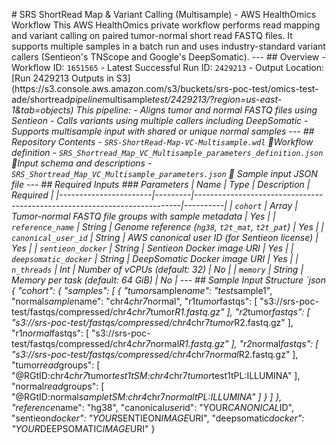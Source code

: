 #   S R S   S h o r t R e a d   M a p   &   V a r i a n t   C a l l i n g   ( M u l t i s a m p l e )   -   A W S   H e a l t h O m i c s   W o r k f l o w 
 
 T h i s   A W S   H e a l t h O m i c s   p r i v a t e   w o r k f l o w   p e r f o r m s   r e a d   m a p p i n g   a n d   v a r i a n t   c a l l i n g   o n   p a i r e d   t u m o r - n o r m a l   s h o r t   r e a d   F A S T Q   f i l e s .   I t   s u p p o r t s   m u l t i p l e   s a m p l e s   i n   a   b a t c h   r u n   a n d   u s e s   i n d u s t r y - s t a n d a r d   v a r i a n t   c a l l e r s   ( S e n t i e o n ' s   T N S c o p e   a n d   G o o g l e ' s   D e e p S o m a t i c ) . 
 
 - - - 
 
 # #   O v e r v i e w 
 
 -   * * W o r k f l o w   I D : * *   ` 1 6 5 1 5 6 5 ` 
 -   * * L a t e s t   S u c c e s s f u l   R u n   I D : * *   ` 2 4 2 9 2 1 3 ` 
 -   * * O u t p u t   L o c a t i o n : * *   [ R u n   2 4 2 9 2 1 3   O u t p u t s   i n   S 3 ] ( h t t p s : / / s 3 . c o n s o l e . a w s . a m a z o n . c o m / s 3 / b u c k e t s / s r s - p o c - t e s t / o m i c s - t e s t - a d e / s h o r t r e a d _ p i p e l i n e _ m u l t i s a m p l e _ t e s t / 2 4 2 9 2 1 3 / ? r e g i o n = u s - e a s t - 1 & t a b = o b j e c t s ) 
 
 T h i s   p i p e l i n e : 
 -   A l i g n s   t u m o r   a n d   n o r m a l   F A S T Q   f i l e s   u s i n g   S e n t i e o n 
 -   C a l l s   v a r i a n t s   u s i n g   m u l t i p l e   c a l l e r s   i n c l u d i n g   D e e p S o m a t i c 
 -   S u p p o r t s   m u l t i s a m p l e   i n p u t   w i t h   s h a r e d   o r   u n i q u e   n o r m a l   s a m p l e s 
 
 - - - 
 
 # #   R e p o s i t o r y   C o n t e n t s 
 
 -   ` S R S - S h o r t R e a d - M a p - V C - M u l t i s a m p l e . w d l `      W o r k f l o w   d e f i n i t i o n 
 -   ` S R S _ S h o r t r e a d _ M a p _ V C _ M u l t i s a m p l e _ p a r a m e t e r s _ d e f i n i t i o n . j s o n `      I n p u t   s c h e m a   a n d   d e s c r i p t i o n s 
 -   ` S R S _ S h o r t r e a d _ M a p _ V C _ M u l t i s a m p l e _ p a r a m e t e r s . j s o n `      S a m p l e   i n p u t   J S O N   f i l e 
 
 - - - 
 
 # #   R e q u i r e d   I n p u t s 
 
 # # #   P a r a m e t e r s 
 
 |   N a m e                                     |   T y p e         |   D e s c r i p t i o n                                                                                                                             |   R e q u i r e d   | 
 | - - - - - - - - - - - - - - - - - - - - - - - | - - - - - - - - - | - - - - - - - - - - - - - - - - - - - - - - - - - - - - - - - - - - - - - - - - - - - - - - - - - - - - - - - - - - - - - - - - - - - - - - - - - - | - - - - - - - - - - | 
 |   ` c o h o r t `                             |   A r r a y       |   T u m o r - n o r m a l   F A S T Q   f i l e   g r o u p s   w i t h   s a m p l e   m e t a d a t a                                             |   Y e s             | 
 |   ` r e f e r e n c e _ n a m e `             |   S t r i n g     |   G e n o m e   r e f e r e n c e   ( ` h g 3 8 ` ,   ` t 2 t _ m a t ` ,   ` t 2 t _ p a t ` )                                                       |   Y e s             | 
 |   ` c a n o n i c a l _ u s e r _ i d `       |   S t r i n g     |   A W S   c a n o n i c a l   u s e r   I D   ( f o r   S e n t i e o n   l i c e n s e )                                                           |   Y e s             | 
 |   ` s e n t i e o n _ d o c k e r `           |   S t r i n g     |   S e n t i e o n   D o c k e r   i m a g e   U R I                                                                                                 |   Y e s             | 
 |   ` d e e p s o m a t i c _ d o c k e r `     |   S t r i n g     |   D e e p S o m a t i c   D o c k e r   i m a g e   U R I                                                                                           |   Y e s             | 
 |   ` n _ t h r e a d s `                       |   I n t           |   N u m b e r   o f   v C P U s   ( d e f a u l t :   3 2 )                                                                                         |   N o               | 
 |   ` m e m o r y `                             |   S t r i n g     |   M e m o r y   p e r   t a s k   ( d e f a u l t :   6 4   G i B )                                                                                 |   N o               | 
 
 - - - 
 
 # #   S a m p l e   I n p u t   S t r u c t u r e 
 
 ` ` ` j s o n 
 { 
     " c o h o r t " :   { 
         " s a m p l e s " :   [ 
             { 
                 " t u m o r _ s a m p l e _ n a m e " :   " t e s t _ s a m p l e 1 " , 
                 " n o r m a l _ s a m p l e _ n a m e " :   " c h r 4 _ c h r 7 _ n o r m a l " , 
                 " r 1 _ t u m o r _ f a s t q s " :   [ 
                     " s 3 : / / s r s - p o c - t e s t / f a s t q s / c o m p r e s s e d / c h r 4 _ c h r 7 _ t u m o r _ R 1 . f a s t q . g z " 
                 ] , 
                 " r 2 _ t u m o r _ f a s t q s " :   [ 
                     " s 3 : / / s r s - p o c - t e s t / f a s t q s / c o m p r e s s e d / c h r 4 _ c h r 7 _ t u m o r _ R 2 . f a s t q . g z " 
                 ] , 
                 " r 1 _ n o r m a l _ f a s t q s " :   [ 
                     " s 3 : / / s r s - p o c - t e s t / f a s t q s / c o m p r e s s e d / c h r 4 _ c h r 7 _ n o r m a l _ R 1 . f a s t q . g z " 
                 ] , 
                 " r 2 _ n o r m a l _ f a s t q s " :   [ 
                     " s 3 : / / s r s - p o c - t e s t / f a s t q s / c o m p r e s s e d / c h r 4 _ c h r 7 _ n o r m a l _ R 2 . f a s t q . g z " 
                 ] , 
                 " t u m o r _ r e a d _ g r o u p s " :   [ 
                     " @ R G \ \ t I D : c h r 4 _ c h r 7 _ t u m o r _ t e s t 1 \ \ t S M : c h r 4 _ c h r 7 _ t u m o r _ t e s t 1 \ \ t P L : I L L U M I N A " 
                 ] , 
                 " n o r m a l _ r e a d _ g r o u p s " :   [ 
                     " @ R G \ \ t I D : n o r m a l _ s a m p l e \ \ t S M : c h r 4 _ c h r 7 _ n o r m a l \ \ t P L : I L L U M I N A " 
                 ] 
             } 
         ] 
     } , 
     " r e f e r e n c e _ n a m e " :   " h g 3 8 " , 
     " c a n o n i c a l _ u s e r _ i d " :   " Y O U R _ C A N O N I C A L _ I D " , 
     " s e n t i e o n _ d o c k e r " :   " Y O U R _ S E N T I E O N _ I M A G E _ U R I " , 
     " d e e p s o m a t i c _ d o c k e r " :   " Y O U R _ D E E P S O M A T I C _ I M A G E _ U R I " 
 } 
